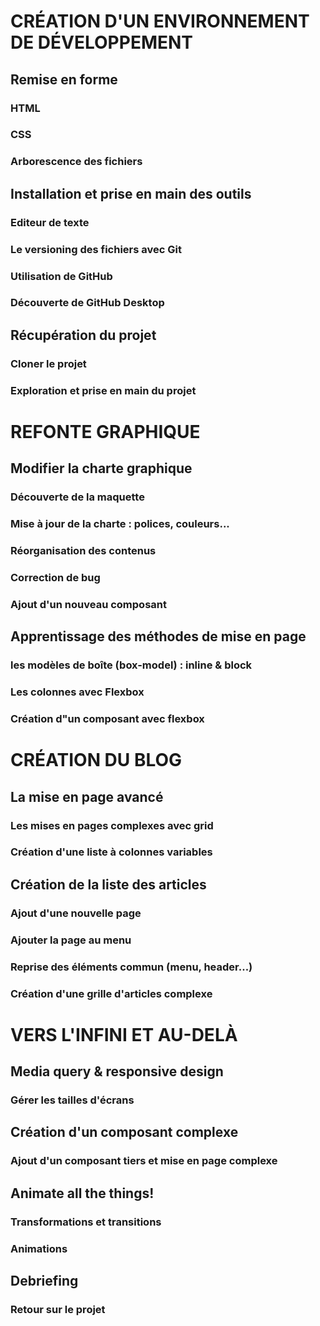 # CRÉATION D'UN ENVIRONNEMENT DE DÉVELOPPEMENT

## Remise en forme
### HTML
### CSS
### Arborescence des fichiers

## Installation et prise en main des outils
### Editeur de texte
### Le versioning des fichiers avec Git
### Utilisation de GitHub
### Découverte de GitHub Desktop

## Récupération du projet
### Cloner le projet
### Exploration et prise en main du projet


# REFONTE GRAPHIQUE

## Modifier la charte graphique
### Découverte de la maquette
### Mise à jour de la charte : polices, couleurs...
### Réorganisation des contenus
### Correction de bug
### Ajout d'un nouveau composant

## Apprentissage des méthodes de mise en page
### les modèles de boîte (box-model) : inline & block
### Les colonnes avec Flexbox
### Création d"un composant avec flexbox


# CRÉATION DU BLOG

## La mise en page avancé
### Les mises en pages complexes avec grid
### Création d'une liste à colonnes variables

## Création de la liste des articles
### Ajout d'une nouvelle page
### Ajouter la page au menu
### Reprise des éléments commun (menu, header...)
### Création d'une grille d'articles complexe


# VERS L'INFINI ET AU-DELÀ

## Media query & responsive design
### Gérer les tailles d'écrans

## Création d'un composant complexe
### Ajout d'un composant tiers et mise en page complexe

## Animate all the things!
### Transformations et transitions
### Animations

## Debriefing
### Retour sur le projet
